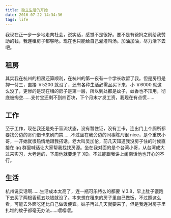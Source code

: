 ```yaml
---
title: 独立生活的开始
date: 2016-07-22 14:34:36
tags: life
---
```

我现在正一步一步地走向社会，说实话，感觉不是很好。要不是有爸妈之前给我赞助的钱，我连租房子都够呛。现在也只能给自己灌灌鸡汤。加油加油，尽力活下去吧。
<!--more-->
## 租房
其实我在杭州的租房还算顺利，在杭州的第一夜有一个学长收留了我。但是房租是押一付三，直接 ￥5200 就没了，还有各种生活必需品买下来，小 ￥6000 就这么没了，更惨的是现在租的房子是第一层，所以到处都是蚊子，蚊香也不顶用，彻底被掏空……支付宝还剩不到四百块，下个月末才发工资，我现在有点慌……
## 工作
至于工作，现在我还是处于盲流状态，没有暂住证，没有工卡，连出门上个厕所都要找旁边的哥们借卡来刷门禁……不过坐在我旁边的同事陈凡很 nice，是个重庆小哥，一开始就很热情地跟我搭话。老大叫吴加伦，前几天知道我没房子住的时候直接在 qq 群里喊话让大家帮我找找房源。坐在我对面的是个台湾小哥，从台湾成大过来实习，大老远的，下周他就要走了 XD。不过能跟我讲上闽南话他也开心的不行。
## 生活
杭州说实话啊……生活成本太高了，连一瓶可乐特么的都要 ￥3.8，早上肚子饿跑下去买了两根香蕉五块钱就没了。本来想在租来的房子里自己做饭，不过照这么看，可能去外面吃还比自己做饭便宜。妹子再过几天就要来了，但是我连对房子里扎堆的蚊子都毫无办法……嘤嘤嘤。
